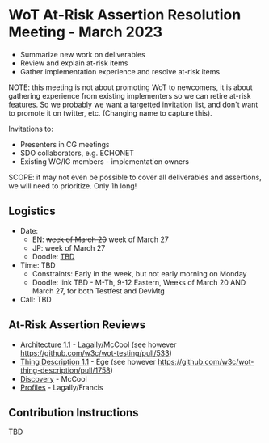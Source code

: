 # WoT At-Risk Assertion Resolution Meeting - March 2023
* Summarize new work on deliverables
* Review and explain at-risk items
* Gather implementation experience and resolve at-risk items

NOTE: this meeting is not about promoting WoT to newcomers, it is 
about gathering experience from existing implementers so we can retire
at-risk features.  So we probably we want a targetted invitation list,
and don't want to promote it on twitter, etc. 
(Changing name to capture this).

Invitations to:
- Presenters in CG meetings
- SDO collaborators, e.g. ECHONET
- Existing WG/IG members - implementation owners

SCOPE: it may not even be possible to cover all deliverables and assertions,
we will need to prioritize.  Only 1h long!

## Logistics 
* Date: 
   - EN: <strike>week of March 20</strike> week of March 27
   - JP: week of March 27
   - Doodle: [TBD](https://doodle.com/meeting/participate/id/dGRmPm0b)
* Time: TBD
   - Constraints: Early in the week, but not early morning on Monday
   - Doodle: link TBD - M-Th, 9-12 Eastern, Weeks of March 20 AND March 27, for both Testfest and DevMtg
* Call: TBD

## At-Risk Assertion Reviews
* [Architecture 1.1](link.md) - Lagally/McCool (see however https://github.com/w3c/wot-testing/pull/533)
* [Thing Description 1.1](link.md) - Ege (see however https://github.com/w3c/wot-thing-description/pull/1758)
* [Discovery](link.md) - McCool
* [Profiles](link.md) - Lagally/Francis

## Contribution Instructions 
TBD

